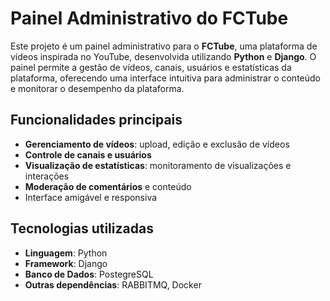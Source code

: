 # Painel Administrativo do FCTube

Este projeto é um painel administrativo para o **FCTube**, uma plataforma de vídeos inspirada no YouTube, desenvolvida utilizando **Python** e **Django**. O painel permite a gestão de vídeos, canais, usuários e estatísticas da plataforma, oferecendo uma interface intuitiva para administrar o conteúdo e monitorar o desempenho da plataforma.

## Funcionalidades principais

- **Gerenciamento de vídeos**: upload, edição e exclusão de vídeos
- **Controle de canais e usuários**
- **Visualização de estatísticas**: monitoramento de visualizações e interações
- **Moderação de comentários** e conteúdo
- Interface amigável e responsiva

## Tecnologias utilizadas

- **Linguagem**: Python
- **Framework**: Django
- **Banco de Dados**: PostegreSQL
- **Outras dependências**: RABBITMQ, Docker

